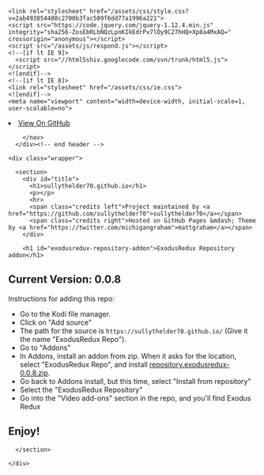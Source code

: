 <html lang="en-US">
  <head>
    <meta charset="utf-8">
    <meta http-equiv="X-UA-Compatible" content="IE=edge">

<!-- Begin Jekyll SEO tag v2.5.0 -->
<title>ExodusRedux Repository addon | sullythelder70.github.io</title>
<meta name="generator" content="Jekyll v3.7.4" />
<meta property="og:title" content="ExodusRedux Repository addon" />
<meta property="og:locale" content="en_US" />
<link rel="canonical" href="https://sullythelder70.github.io/" />
<meta property="og:url" content="https://sullythelder70.github.io/" />
<meta property="og:site_name" content="sullythelder70.github.io" />
<script type="application/ld+json">
{"@type":"WebSite","url":"https://sullythelder70.github.io/","name":"sullythelder70.github.io","headline":"ExodusRedux Repository addon","@context":"http://schema.org"}</script>
<!-- End Jekyll SEO tag -->

    <link rel="stylesheet" href="/assets/css/style.css?v=2ab493854480c2700b3fac509f6dd77a1996a221">
    <script src="https://code.jquery.com/jquery-1.12.4.min.js" integrity="sha256-ZosEbRLbNQzLpnKIkEdrPv7lOy9C27hHQ+Xp8a4MxAQ=" crossorigin="anonymous"></script>
    <script src="/assets/js/respond.js"></script>
    <!--[if lt IE 9]>
      <script src="//html5shiv.googlecode.com/svn/trunk/html5.js"></script>
    <![endif]-->
    <!--[if lt IE 8]>
    <link rel="stylesheet" href="/assets/css/ie.css">
    <![endif]-->
    <meta name="viewport" content="width=device-width, initial-scale=1, user-scalable=no">

  </head>
  <body>
      <div id="header">
        <nav>
          <li class="fork"><a href="https://github.com/sullythelder70/sullythelder70.github.io">View On GitHub</a></li>
          
        </nav>
      </div><!-- end header -->

    <div class="wrapper">

      <section>
        <div id="title">
          <h1>sullythelder70.github.io</h1>
          <p></p>
          <hr>
          <span class="credits left">Project maintained by <a href="https://github.com/sullythelder70">sullythelder70</a></span>
          <span class="credits right">Hosted on GitHub Pages &mdash; Theme by <a href="https://twitter.com/michigangraham">mattgraham</a></span>
        </div>

        <h1 id="exodusredux-repository-addon">ExodusRedux Repository addon</h1>
<h2 id="current-version-008">Current Version: 0.0.8</h2>

<p>Instructions for adding this repo:</p>

<p align="left">
  <ul>
    <li>Go to the Kodi file manager.</li>
    <li>Click on "Add source"</li>
    <li>The path for the source is <code>https://sullythelder70.github.io/</code> (Give it the name "ExodusRedux Repo").</li>
    <li>Go to "Addons"</li>
    <li>In Addons, install an addon from zip.  When it asks for the location, select "ExodusRedux Repo", and install <a href="repository.exodusredux-0.0.8.zip">repository.exodusredux-0.0.8.zip</a>.</li>
    <li>Go back to Addons install, but this time, select "Install from repository"</li>
    <li>Select the "ExodusRedux Repository"</li>
    <li>Go into the "Video add-ons" section in the repo, and you'll find Exodus Redux</li>
  </ul>
</p>

<h2 id="enjoy">Enjoy!</h2>


      </section>

    </div>

    
  </body>
</html>
